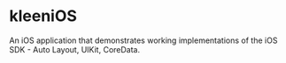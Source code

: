 # kleeniOS
An iOS application that demonstrates working implementations of the iOS SDK - Auto Layout, UIKit, CoreData.
